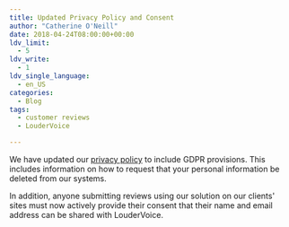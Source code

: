 ```yaml
---
title: Updated Privacy Policy and Consent
author: "Catherine O'Neill"
date: 2018-04-24T08:00:00+00:00
ldv_limit:
  - 5
ldv_write:
  - 1
ldv_single_language:
  - en_US
categories:
  - Blog
tags:
  - customer reviews
  - LouderVoice

---
```


We have updated our [privacy policy](/privacy-policy/) to include GDPR provisions. This includes information on how to request that your personal information be deleted from our systems.

In addition, anyone submitting reviews using our solution on our clients' sites must now actively provide their consent that their name and email address can be shared with LouderVoice.
